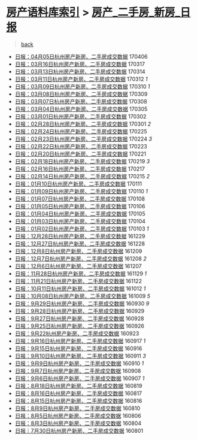 [房产语料库索引](../../README.md)  > [房产_二手房_新房_日报](房产_二手房_新房_日报.md)
====
> [back](../README.md)

- [日报：04月05日杭州房产新房、二手房成交数据](http://jkwz.applinzi.com/ittc/6953356883921470468.html#%E6%97%A5%E6%8A%A5%EF%BC%9A04%E6%9C%8805%E6%97%A5%E6%9D%AD%E5%B7%9E%E6%88%BF%E4%BA%A7%E6%96%B0%E6%88%BF%E3%80%81%E4%BA%8C%E6%89%8B%E6%88%BF%E6%88%90%E4%BA%A4%E6%95%B0%E6%8D%AE) 170406  
- [日报：03月16日杭州房产新房、二手房成交数据](http://jkwz.applinzi.com/ittc/6945984523945903109.html#%E6%97%A5%E6%8A%A5%EF%BC%9A03%E6%9C%8816%E6%97%A5%E6%9D%AD%E5%B7%9E%E6%88%BF%E4%BA%A7%E6%96%B0%E6%88%BF%E3%80%81%E4%BA%8C%E6%89%8B%E6%88%BF%E6%88%90%E4%BA%A4%E6%95%B0%E6%8D%AE) 170317  
- [日报：03月13日杭州房产新房、二手房成交数据](http://jkwz.applinzi.com/ittc/6944949902961542148.html#%E6%97%A5%E6%8A%A5%EF%BC%9A03%E6%9C%8813%E6%97%A5%E6%9D%AD%E5%B7%9E%E6%88%BF%E4%BA%A7%E6%96%B0%E6%88%BF%E3%80%81%E4%BA%8C%E6%89%8B%E6%88%BF%E6%88%90%E4%BA%A4%E6%95%B0%E6%8D%AE) 170314  
- [日报：03月11日杭州房产新房、二手房成交数据](http://jkwz.applinzi.com/ittc/6944098406690718725.html#%E6%97%A5%E6%8A%A5%EF%BC%9A03%E6%9C%8811%E6%97%A5%E6%9D%AD%E5%B7%9E%E6%88%BF%E4%BA%A7%E6%96%B0%E6%88%BF%E3%80%81%E4%BA%8C%E6%89%8B%E6%88%BF%E6%88%90%E4%BA%A4%E6%95%B0%E6%8D%AE) 170312 *1* 
- [日报：03月09日杭州房产新房、二手房成交数据](http://jkwz.applinzi.com/ittc/6943350520617108485.html#%E6%97%A5%E6%8A%A5%EF%BC%9A03%E6%9C%8809%E6%97%A5%E6%9D%AD%E5%B7%9E%E6%88%BF%E4%BA%A7%E6%96%B0%E6%88%BF%E3%80%81%E4%BA%8C%E6%89%8B%E6%88%BF%E6%88%90%E4%BA%A4%E6%95%B0%E6%8D%AE) 170310 *1* 
- [日报：03月08日杭州房产新房、二手房成交数据](http://jkwz.applinzi.com/ittc/6942974499548038149.html#%E6%97%A5%E6%8A%A5%EF%BC%9A03%E6%9C%8808%E6%97%A5%E6%9D%AD%E5%B7%9E%E6%88%BF%E4%BA%A7%E6%96%B0%E6%88%BF%E3%80%81%E4%BA%8C%E6%89%8B%E6%88%BF%E6%88%90%E4%BA%A4%E6%95%B0%E6%8D%AE) 170309  
- [日报：03月07日杭州房产新房、二手房成交数据](http://jkwz.applinzi.com/ittc/6942593981551739908.html#%E6%97%A5%E6%8A%A5%EF%BC%9A03%E6%9C%8807%E6%97%A5%E6%9D%AD%E5%B7%9E%E6%88%BF%E4%BA%A7%E6%96%B0%E6%88%BF%E3%80%81%E4%BA%8C%E6%89%8B%E6%88%BF%E6%88%90%E4%BA%A4%E6%95%B0%E6%8D%AE) 170308  
- [日报：03月04日杭州房产新房、二手房成交数据](http://jkwz.applinzi.com/ittc/6941493096096465924.html#%E6%97%A5%E6%8A%A5%EF%BC%9A03%E6%9C%8804%E6%97%A5%E6%9D%AD%E5%B7%9E%E6%88%BF%E4%BA%A7%E6%96%B0%E6%88%BF%E3%80%81%E4%BA%8C%E6%89%8B%E6%88%BF%E6%88%90%E4%BA%A4%E6%95%B0%E6%8D%AE) 170305  
- [日报：03月01日杭州房产新房、二手房成交数据](http://jkwz.applinzi.com/ittc/6940368433823876101.html#%E6%97%A5%E6%8A%A5%EF%BC%9A03%E6%9C%8801%E6%97%A5%E6%9D%AD%E5%B7%9E%E6%88%BF%E4%BA%A7%E6%96%B0%E6%88%BF%E3%80%81%E4%BA%8C%E6%89%8B%E6%88%BF%E6%88%90%E4%BA%A4%E6%95%B0%E6%8D%AE) 170302  
- [日报：02月28日杭州房产新房、二手房成交数据](http://jkwz.applinzi.com/ittc/6940034804606305285.html#%E6%97%A5%E6%8A%A5%EF%BC%9A02%E6%9C%8828%E6%97%A5%E6%9D%AD%E5%B7%9E%E6%88%BF%E4%BA%A7%E6%96%B0%E6%88%BF%E3%80%81%E4%BA%8C%E6%89%8B%E6%88%BF%E6%88%90%E4%BA%A4%E6%95%B0%E6%8D%AE) 170301 *2* 
- [日报：02月24日杭州房产新房、二手房成交数据](http://jkwz.applinzi.com/ittc/6938520429022151685.html#%E6%97%A5%E6%8A%A5%EF%BC%9A02%E6%9C%8824%E6%97%A5%E6%9D%AD%E5%B7%9E%E6%88%BF%E4%BA%A7%E6%96%B0%E6%88%BF%E3%80%81%E4%BA%8C%E6%89%8B%E6%88%BF%E6%88%90%E4%BA%A4%E6%95%B0%E6%8D%AE) 170225  
- [日报：02月23日杭州房产新房、二手房成交数据](http://jkwz.applinzi.com/ittc/6938142903242327045.html#%E6%97%A5%E6%8A%A5%EF%BC%9A02%E6%9C%8823%E6%97%A5%E6%9D%AD%E5%B7%9E%E6%88%BF%E4%BA%A7%E6%96%B0%E6%88%BF%E3%80%81%E4%BA%8C%E6%89%8B%E6%88%BF%E6%88%90%E4%BA%A4%E6%95%B0%E6%8D%AE) 170224 *3* 
- [日报：02月22日杭州房产新房、二手房成交数据](http://jkwz.applinzi.com/ittc/6937811884421170181.html#%E6%97%A5%E6%8A%A5%EF%BC%9A02%E6%9C%8822%E6%97%A5%E6%9D%AD%E5%B7%9E%E6%88%BF%E4%BA%A7%E6%96%B0%E6%88%BF%E3%80%81%E4%BA%8C%E6%89%8B%E6%88%BF%E6%88%90%E4%BA%A4%E6%95%B0%E6%8D%AE) 170223  
- [日报：02月20日杭州房产新房、二手房成交数据](http://jkwz.applinzi.com/ittc/6937021751589602308.html#%E6%97%A5%E6%8A%A5%EF%BC%9A02%E6%9C%8820%E6%97%A5%E6%9D%AD%E5%B7%9E%E6%88%BF%E4%BA%A7%E6%96%B0%E6%88%BF%E3%80%81%E4%BA%8C%E6%89%8B%E6%88%BF%E6%88%90%E4%BA%A4%E6%95%B0%E6%8D%AE) 170221  
- [日报：02月18日杭州房产新房、二手房成交数据](http://jkwz.applinzi.com/ittc/6936407098287195141.html#%E6%97%A5%E6%8A%A5%EF%BC%9A02%E6%9C%8818%E6%97%A5%E6%9D%AD%E5%B7%9E%E6%88%BF%E4%BA%A7%E6%96%B0%E6%88%BF%E3%80%81%E4%BA%8C%E6%89%8B%E6%88%BF%E6%88%90%E4%BA%A4%E6%95%B0%E6%8D%AE) 170219 *3* 
- [日报：02月16日杭州房产新房、二手房成交数据](http://jkwz.applinzi.com/ittc/6935533673276507141.html#%E6%97%A5%E6%8A%A5%EF%BC%9A02%E6%9C%8816%E6%97%A5%E6%9D%AD%E5%B7%9E%E6%88%BF%E4%BA%A7%E6%96%B0%E6%88%BF%E3%80%81%E4%BA%8C%E6%89%8B%E6%88%BF%E6%88%90%E4%BA%A4%E6%95%B0%E6%8D%AE) 170217  
- [日报：02月14日杭州房产新房、二手房成交数据](http://jkwz.applinzi.com/ittc/6934784773661918212.html#%E6%97%A5%E6%8A%A5%EF%BC%9A02%E6%9C%8814%E6%97%A5%E6%9D%AD%E5%B7%9E%E6%88%BF%E4%BA%A7%E6%96%B0%E6%88%BF%E3%80%81%E4%BA%8C%E6%89%8B%E6%88%BF%E6%88%90%E4%BA%A4%E6%95%B0%E6%8D%AE) 170215 *2* 
- [日报：01月10日杭州房产新房、二手房成交数据](http://jkwz.applinzi.com/ittc/6921857625213109252.html#%E6%97%A5%E6%8A%A5%EF%BC%9A01%E6%9C%8810%E6%97%A5%E6%9D%AD%E5%B7%9E%E6%88%BF%E4%BA%A7%E6%96%B0%E6%88%BF%E3%80%81%E4%BA%8C%E6%89%8B%E6%88%BF%E6%88%90%E4%BA%A4%E6%95%B0%E6%8D%AE) 170111  
- [日报：01月09日杭州房产新房、二手房成交数据](http://jkwz.applinzi.com/ittc/6921454968145183749.html#%E6%97%A5%E6%8A%A5%EF%BC%9A01%E6%9C%8809%E6%97%A5%E6%9D%AD%E5%B7%9E%E6%88%BF%E4%BA%A7%E6%96%B0%E6%88%BF%E3%80%81%E4%BA%8C%E6%89%8B%E6%88%BF%E6%88%90%E4%BA%A4%E6%95%B0%E6%8D%AE) 170110 *1* 
- [日报：01月07日杭州房产新房、二手房成交数据](http://jkwz.applinzi.com/ittc/6920706198277194756.html#%E6%97%A5%E6%8A%A5%EF%BC%9A01%E6%9C%8807%E6%97%A5%E6%9D%AD%E5%B7%9E%E6%88%BF%E4%BA%A7%E6%96%B0%E6%88%BF%E3%80%81%E4%BA%8C%E6%89%8B%E6%88%BF%E6%88%90%E4%BA%A4%E6%95%B0%E6%8D%AE) 170108  
- [日报：01月05日杭州房产新房、二手房成交数据](http://jkwz.applinzi.com/ittc/6919946215860208644.html#%E6%97%A5%E6%8A%A5%EF%BC%9A01%E6%9C%8805%E6%97%A5%E6%9D%AD%E5%B7%9E%E6%88%BF%E4%BA%A7%E6%96%B0%E6%88%BF%E3%80%81%E4%BA%8C%E6%89%8B%E6%88%BF%E6%88%90%E4%BA%A4%E6%95%B0%E6%8D%AE) 170106  
- [日报：01月04日杭州房产新房、二手房成交数据](http://jkwz.applinzi.com/ittc/6919630961074766853.html#%E6%97%A5%E6%8A%A5%EF%BC%9A01%E6%9C%8804%E6%97%A5%E6%9D%AD%E5%B7%9E%E6%88%BF%E4%BA%A7%E6%96%B0%E6%88%BF%E3%80%81%E4%BA%8C%E6%89%8B%E6%88%BF%E6%88%90%E4%BA%A4%E6%95%B0%E6%8D%AE) 170105  
- [日报：01月03日杭州房产新房、二手房成交数据](http://jkwz.applinzi.com/ittc/6919225631685739525.html#%E6%97%A5%E6%8A%A5%EF%BC%9A01%E6%9C%8803%E6%97%A5%E6%9D%AD%E5%B7%9E%E6%88%BF%E4%BA%A7%E6%96%B0%E6%88%BF%E3%80%81%E4%BA%8C%E6%89%8B%E6%88%BF%E6%88%90%E4%BA%A4%E6%95%B0%E6%8D%AE) 170104  
- [日报：01月02日杭州房产新房、二手房成交数据](http://jkwz.applinzi.com/ittc/6918850419291063301.html#%E6%97%A5%E6%8A%A5%EF%BC%9A01%E6%9C%8802%E6%97%A5%E6%9D%AD%E5%B7%9E%E6%88%BF%E4%BA%A7%E6%96%B0%E6%88%BF%E3%80%81%E4%BA%8C%E6%89%8B%E6%88%BF%E6%88%90%E4%BA%A4%E6%95%B0%E6%8D%AE) 170103 *1* 
- [日报：12月28日杭州房产新房、二手房成交数据](http://jkwz.applinzi.com/ittc/6917039627625300996.html#%E6%97%A5%E6%8A%A5%EF%BC%9A12%E6%9C%8828%E6%97%A5%E6%9D%AD%E5%B7%9E%E6%88%BF%E4%BA%A7%E6%96%B0%E6%88%BF%E3%80%81%E4%BA%8C%E6%89%8B%E6%88%BF%E6%88%90%E4%BA%A4%E6%95%B0%E6%8D%AE) 161229  
- [日报：12月27日杭州房产新房、二手房成交数据](http://jkwz.applinzi.com/ittc/6916665475567453188.html#%E6%97%A5%E6%8A%A5%EF%BC%9A12%E6%9C%8827%E6%97%A5%E6%9D%AD%E5%B7%9E%E6%88%BF%E4%BA%A7%E6%96%B0%E6%88%BF%E3%80%81%E4%BA%8C%E6%89%8B%E6%88%BF%E6%88%90%E4%BA%A4%E6%95%B0%E6%8D%AE) 161228  
- [日报：12月8日杭州房产新房、二手房成交数据](http://jkwz.applinzi.com/ittc/6909573503287559173.html#%E6%97%A5%E6%8A%A5%EF%BC%9A12%E6%9C%888%E6%97%A5%E6%9D%AD%E5%B7%9E%E6%88%BF%E4%BA%A7%E6%96%B0%E6%88%BF%E3%80%81%E4%BA%8C%E6%89%8B%E6%88%BF%E6%88%90%E4%BA%A4%E6%95%B0%E6%8D%AE) 161209  
- [日报：12月7日杭州房产新房、二手房成交数据](http://jkwz.applinzi.com/ittc/6909203047543997445.html#%E6%97%A5%E6%8A%A5%EF%BC%9A12%E6%9C%887%E6%97%A5%E6%9D%AD%E5%B7%9E%E6%88%BF%E4%BA%A7%E6%96%B0%E6%88%BF%E3%80%81%E4%BA%8C%E6%89%8B%E6%88%BF%E6%88%90%E4%BA%A4%E6%95%B0%E6%8D%AE) 161208 *2* 
- [日报：12月6日杭州房产新房、二手房成交数据](http://jkwz.applinzi.com/ittc/6908876659301549060.html#%E6%97%A5%E6%8A%A5%EF%BC%9A12%E6%9C%886%E6%97%A5%E6%9D%AD%E5%B7%9E%E6%88%BF%E4%BA%A7%E6%96%B0%E6%88%BF%E3%80%81%E4%BA%8C%E6%89%8B%E6%88%BF%E6%88%90%E4%BA%A4%E6%95%B0%E6%8D%AE) 161207  
- [日报：11月28日杭州房产新房、二手房成交数据](http://jkwz.applinzi.com/ittc/6905940916727972868.html#%E6%97%A5%E6%8A%A5%EF%BC%9A11%E6%9C%8828%E6%97%A5%E6%9D%AD%E5%B7%9E%E6%88%BF%E4%BA%A7%E6%96%B0%E6%88%BF%E3%80%81%E4%BA%8C%E6%89%8B%E6%88%BF%E6%88%90%E4%BA%A4%E6%95%B0%E6%8D%AE) 161129 *1* 
- [日报：11月21日杭州房产新房、二手房成交数据](http://jkwz.applinzi.com/ittc/6903273748060177412.html#%E6%97%A5%E6%8A%A5%EF%BC%9A11%E6%9C%8821%E6%97%A5%E6%9D%AD%E5%B7%9E%E6%88%BF%E4%BA%A7%E6%96%B0%E6%88%BF%E3%80%81%E4%BA%8C%E6%89%8B%E6%88%BF%E6%88%90%E4%BA%A4%E6%95%B0%E6%8D%AE) 161122  
- [日报：10月11日杭州房产新房、二手房成交数据](http://jkwz.applinzi.com/ittc/6888032439737254917.html#%E6%97%A5%E6%8A%A5%EF%BC%9A10%E6%9C%8811%E6%97%A5%E6%9D%AD%E5%B7%9E%E6%88%BF%E4%BA%A7%E6%96%B0%E6%88%BF%E3%80%81%E4%BA%8C%E6%89%8B%E6%88%BF%E6%88%90%E4%BA%A4%E6%95%B0%E6%8D%AE) 161012 *1* 
- [日报：10月08日杭州房产新房、二手房成交数据](http://jkwz.applinzi.com/ittc/6886916225472398340.html#%E6%97%A5%E6%8A%A5%EF%BC%9A10%E6%9C%8808%E6%97%A5%E6%9D%AD%E5%B7%9E%E6%88%BF%E4%BA%A7%E6%96%B0%E6%88%BF%E3%80%81%E4%BA%8C%E6%89%8B%E6%88%BF%E6%88%90%E4%BA%A4%E6%95%B0%E6%8D%AE) 161009 *5* 
- [日报：9月29日杭州房产新房、二手房成交数据](http://jkwz.applinzi.com/ittc/6883587280098313221.html#%E6%97%A5%E6%8A%A5%EF%BC%9A9%E6%9C%8829%E6%97%A5%E6%9D%AD%E5%B7%9E%E6%88%BF%E4%BA%A7%E6%96%B0%E6%88%BF%E3%80%81%E4%BA%8C%E6%89%8B%E6%88%BF%E6%88%90%E4%BA%A4%E6%95%B0%E6%8D%AE) 160930 *9* 
- [日报：9月28日杭州房产新房、二手房成交数据](http://jkwz.applinzi.com/ittc/6883211174308480005.html#%E6%97%A5%E6%8A%A5%EF%BC%9A9%E6%9C%8828%E6%97%A5%E6%9D%AD%E5%B7%9E%E6%88%BF%E4%BA%A7%E6%96%B0%E6%88%BF%E3%80%81%E4%BA%8C%E6%89%8B%E6%88%BF%E6%88%90%E4%BA%A4%E6%95%B0%E6%8D%AE) 160929  
- [日报：9月27日杭州房产新房、二手房成交数据](http://jkwz.applinzi.com/ittc/6883014694574490628.html#%E6%97%A5%E6%8A%A5%EF%BC%9A9%E6%9C%8827%E6%97%A5%E6%9D%AD%E5%B7%9E%E6%88%BF%E4%BA%A7%E6%96%B0%E6%88%BF%E3%80%81%E4%BA%8C%E6%89%8B%E6%88%BF%E6%88%90%E4%BA%A4%E6%95%B0%E6%8D%AE) 160928  
- [日报：9月25日杭州房产新房、二手房成交数据](http://jkwz.applinzi.com/ittc/6882149212048851973.html#%E6%97%A5%E6%8A%A5%EF%BC%9A9%E6%9C%8825%E6%97%A5%E6%9D%AD%E5%B7%9E%E6%88%BF%E4%BA%A7%E6%96%B0%E6%88%BF%E3%80%81%E4%BA%8C%E6%89%8B%E6%88%BF%E6%88%90%E4%BA%A4%E6%95%B0%E6%8D%AE) 160926  
- [日报：9月22杭州房产新房、二手房成交数据](http://jkwz.applinzi.com/ittc/6880981993797452805.html#%E6%97%A5%E6%8A%A5%EF%BC%9A9%E6%9C%8822%E6%9D%AD%E5%B7%9E%E6%88%BF%E4%BA%A7%E6%96%B0%E6%88%BF%E3%80%81%E4%BA%8C%E6%89%8B%E6%88%BF%E6%88%90%E4%BA%A4%E6%95%B0%E6%8D%AE) 160923  
- [日报：9月16日杭州房产新房、二手房成交数据](http://jkwz.applinzi.com/ittc/6878754406375359492.html#%E6%97%A5%E6%8A%A5%EF%BC%9A9%E6%9C%8816%E6%97%A5%E6%9D%AD%E5%B7%9E%E6%88%BF%E4%BA%A7%E6%96%B0%E6%88%BF%E3%80%81%E4%BA%8C%E6%89%8B%E6%88%BF%E6%88%90%E4%BA%A4%E6%95%B0%E6%8D%AE) 160917 *1* 
- [日报：9月15日杭州房产新房、二手房成交数据](http://jkwz.applinzi.com/ittc/6878381943925769221.html#%E6%97%A5%E6%8A%A5%EF%BC%9A9%E6%9C%8815%E6%97%A5%E6%9D%AD%E5%B7%9E%E6%88%BF%E4%BA%A7%E6%96%B0%E6%88%BF%E3%80%81%E4%BA%8C%E6%89%8B%E6%88%BF%E6%88%90%E4%BA%A4%E6%95%B0%E6%8D%AE) 160916  
- [日报：9月10日杭州房产新房、二手房成交数据](http://jkwz.applinzi.com/ittc/6876527877746590725.html#%E6%97%A5%E6%8A%A5%EF%BC%9A9%E6%9C%8810%E6%97%A5%E6%9D%AD%E5%B7%9E%E6%88%BF%E4%BA%A7%E6%96%B0%E6%88%BF%E3%80%81%E4%BA%8C%E6%89%8B%E6%88%BF%E6%88%90%E4%BA%A4%E6%95%B0%E6%8D%AE) 160911 *3* 
- [日报：9月9日杭州房产新房、二手房成交数据](http://jkwz.applinzi.com/ittc/6876164965651710981.html#%E6%97%A5%E6%8A%A5%EF%BC%9A9%E6%9C%889%E6%97%A5%E6%9D%AD%E5%B7%9E%E6%88%BF%E4%BA%A7%E6%96%B0%E6%88%BF%E3%80%81%E4%BA%8C%E6%89%8B%E6%88%BF%E6%88%90%E4%BA%A4%E6%95%B0%E6%8D%AE) 160910 *1* 
- [日报：9月7日杭州房产新房、二手房成交数据](http://jkwz.applinzi.com/ittc/6875414024270906373.html#%E6%97%A5%E6%8A%A5%EF%BC%9A9%E6%9C%887%E6%97%A5%E6%9D%AD%E5%B7%9E%E6%88%BF%E4%BA%A7%E6%96%B0%E6%88%BF%E3%80%81%E4%BA%8C%E6%89%8B%E6%88%BF%E6%88%90%E4%BA%A4%E6%95%B0%E6%8D%AE) 160908  
- [日报：9月6日杭州房产新房、二手房成交数据](http://jkwz.applinzi.com/ittc/6875090817517093893.html#%E6%97%A5%E6%8A%A5%EF%BC%9A9%E6%9C%886%E6%97%A5%E6%9D%AD%E5%B7%9E%E6%88%BF%E4%BA%A7%E6%96%B0%E6%88%BF%E3%80%81%E4%BA%8C%E6%89%8B%E6%88%BF%E6%88%90%E4%BA%A4%E6%95%B0%E6%8D%AE) 160907 *1* 
- [日报：8月18日杭州房产新房、二手房成交数据](http://jkwz.applinzi.com/ittc/6868052940308349956.html#%E6%97%A5%E6%8A%A5%EF%BC%9A8%E6%9C%8818%E6%97%A5%E6%9D%AD%E5%B7%9E%E6%88%BF%E4%BA%A7%E6%96%B0%E6%88%BF%E3%80%81%E4%BA%8C%E6%89%8B%E6%88%BF%E6%88%90%E4%BA%A4%E6%95%B0%E6%8D%AE) 160819  
- [日报：8月16日杭州房产新房、二手房成交数据](http://jkwz.applinzi.com/ittc/6867259555385443333.html#%E6%97%A5%E6%8A%A5%EF%BC%9A8%E6%9C%8816%E6%97%A5%E6%9D%AD%E5%B7%9E%E6%88%BF%E4%BA%A7%E6%96%B0%E6%88%BF%E3%80%81%E4%BA%8C%E6%89%8B%E6%88%BF%E6%88%90%E4%BA%A4%E6%95%B0%E6%8D%AE) 160817  
- [日报：8月15日杭州房产新房、二手房成交数据](http://jkwz.applinzi.com/ittc/6866882941745103876.html#%E6%97%A5%E6%8A%A5%EF%BC%9A8%E6%9C%8815%E6%97%A5%E6%9D%AD%E5%B7%9E%E6%88%BF%E4%BA%A7%E6%96%B0%E6%88%BF%E3%80%81%E4%BA%8C%E6%89%8B%E6%88%BF%E6%88%90%E4%BA%A4%E6%95%B0%E6%8D%AE) 160816  
- [日报：8月9日杭州房产新房、二手房成交数据](http://jkwz.applinzi.com/ittc/6864683257106531332.html#%E6%97%A5%E6%8A%A5%EF%BC%9A8%E6%9C%889%E6%97%A5%E6%9D%AD%E5%B7%9E%E6%88%BF%E4%BA%A7%E6%96%B0%E6%88%BF%E3%80%81%E4%BA%8C%E6%89%8B%E6%88%BF%E6%88%90%E4%BA%A4%E6%95%B0%E6%8D%AE) 160810  
- [日报：8月5日杭州房产新房、二手房成交数据](http://jkwz.applinzi.com/ittc/6863228898141275140.html#%E6%97%A5%E6%8A%A5%EF%BC%9A8%E6%9C%885%E6%97%A5%E6%9D%AD%E5%B7%9E%E6%88%BF%E4%BA%A7%E6%96%B0%E6%88%BF%E3%80%81%E4%BA%8C%E6%89%8B%E6%88%BF%E6%88%90%E4%BA%A4%E6%95%B0%E6%8D%AE) 160806  
- [日报：8月3日杭州房产新房、二手房成交数据](http://jkwz.applinzi.com/ittc/6862505486292878341.html#%E6%97%A5%E6%8A%A5%EF%BC%9A8%E6%9C%883%E6%97%A5%E6%9D%AD%E5%B7%9E%E6%88%BF%E4%BA%A7%E6%96%B0%E6%88%BF%E3%80%81%E4%BA%8C%E6%89%8B%E6%88%BF%E6%88%90%E4%BA%A4%E6%95%B0%E6%8D%AE) 160804  
- [日报｜7月30日杭州房产新房、二手房成交数据](http://jkwz.applinzi.com/ittc/6861154023725597701.html#%E6%97%A5%E6%8A%A5%EF%BD%9C7%E6%9C%8830%E6%97%A5%E6%9D%AD%E5%B7%9E%E6%88%BF%E4%BA%A7%E6%96%B0%E6%88%BF%E3%80%81%E4%BA%8C%E6%89%8B%E6%88%BF%E6%88%90%E4%BA%A4%E6%95%B0%E6%8D%AE) 160801  
